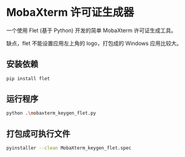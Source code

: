 # MobaXterm 许可证生成器

一个使用 Flet (基于 Python) 开发的简单 MobaXterm 许可证生成工具。

缺点，flet 不能设置应用左上角的 logo，打包成的 Windows 应用比较大。

## 安装依赖
```bash
pip install flet
```

## 运行程序
```bash
python .\mobaxterm_keygen_flet.py
```

## 打包成可执行文件
```bash
pyinstaller --clean MobaXterm_keygen_flet.spec
```